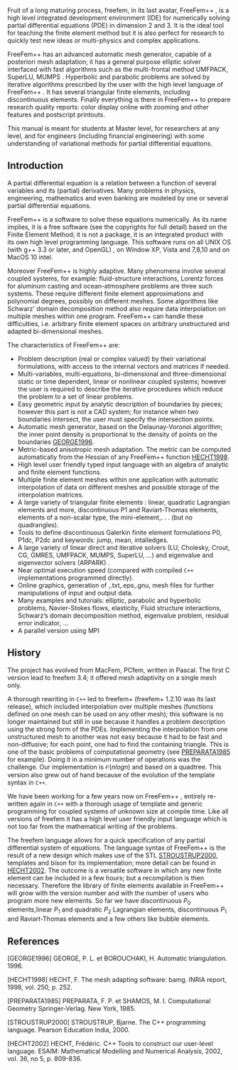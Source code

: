 Fruit of a long maturing process, freefem, in its last avatar, FreeFem++ , is a high level integrated development environment (IDE) for numerically solving partial differential equations (PDE) in dimension 2 and 3. It is the ideal tool for teaching the finite element method
but it is also perfect for research to quickly test new ideas or multi-physics and complex applications.

FreeFem++ has an advanced automatic mesh generator, capable of a posteriori mesh adaptation; it has a general purpose elliptic solver interfaced with fast algorithms such as the multi-frontal method UMFPACK, SuperLU, MUMPS . Hyperbolic and parabolic problems are solved by iterative algorithms prescribed by the user with the high level language of FreeFem++ . It has several triangular finite elements, including discontinuous elements. Finally everything is there in FreeFem++ to prepare research quality reports: color display online with zooming and other features and postscript printouts.

This manual is meant for students at Master level, for researchers at any level, and for engineers (including financial engineering) with some understanding of variational methods for partial differential equations.

## Introduction

A partial differential equation is a relation between a function of several variables and its (partial) derivatives. Many problems in physics, engineering, mathematics and even banking are modeled by one or several partial differential equations.

FreeFem++ is a software to solve these equations numerically. As its name implies, it is a free software (see the copyrights for full detail) based on the Finite Element Method; it is not a package, it is an integrated product with its own high level programming language. This software runs on all UNIX OS (with g++ 3.3 or later, and OpenGL) , on Window XP,
Vista and 7,8,10 and on MacOS 10 intel.

Moreover FreeFem++ is highly adaptive. Many phenomena involve several coupled systems, for example: fluid-structure interactions, Lorentz forces for aluminum casting and ocean-atmosphere problems are three such systems. These require different finite element approximations and polynomial degrees, possibly on different meshes. Some algorithms like Schwarz’ domain decomposition method also require data interpolation on multiple meshes within one program. FreeFem++ can handle these difficulties, i.e. arbitrary finite element spaces on arbitrary unstructured and adapted bi-dimensional meshes.

The characteristics of FreeFem++ are:

 * Problem description (real or complex valued) by their variational formulations, with access to the internal vectors and matrices if needed.
 * Multi-variables, multi-equations, bi-dimensional and three-dimensional static or time dependent, linear or nonlinear coupled systems; however the user is required to describe the iterative procedures which reduce the problem to a set of linear problems.
 * Easy geometric input by analytic description of boundaries by pieces; however this part is not a CAD system; for instance when two boundaries intersect, the user must specify the intersection points.
 * Automatic mesh generator, based on the Delaunay-Voronoi algorithm; the inner point density is proportional to the density of points on the boundaries [GEORGE1996](#GEORGE1996).
 * Metric-based anisotropic mesh adaptation. The metric can be computed automatically from the Hessian of any FreeFem++ function [HECHT1998](#HECHT1998).
 * High level user friendly typed input language with an algebra of analytic and finite element functions.
 * Multiple finite element meshes within one application with automatic interpolation of data on different meshes and possible storage of the interpolation matrices.
 * A large variety of triangular finite elements : linear, quadratic Lagrangian elements and more, discontinuous P1 and Raviart-Thomas elements, elements of a non-scalar type, the mini-element,. . . (but no quadrangles).
 * Tools to define discontinuous Galerkin finite element formulations P0, P1dc, P2dc and keywords: jump, mean, intalledges.
 * A large variety of linear direct and iterative solvers (LU, Cholesky, Crout, CG, GMRES, UMFPACK, MUMPS, SuperLU, ...) and eigenvalue and eigenvector solvers (ARPARK) .
 * Near optimal execution speed (compared with compiled `C++` implementations programmed directly).
 * Online graphics, generation of ,.txt,.eps,.gnu, mesh files for further manipulations of input and output data.
 * Many examples and tutorials: elliptic, parabolic and hyperbolic problems, Navier-Stokes flows, elasticity, Fluid structure interactions, Schwarz’s domain decomposition method, eigenvalue problem, residual error indicator, ...
 * A parallel version using MPI

## History

The project has evolved from MacFem, PCfem, written in Pascal. The first C version lead to freefem 3.4; it offered mesh adaptivity on a single mesh only.

A thorough rewriting in `C++` led to freefem+ (freefem+ 1.2.10 was its last release), which included interpolation over multiple meshes (functions defined on one mesh can be used on any other mesh); this software is no longer maintained but still in use because it handles a problem description using the strong form of the PDEs. Implementing the interpolation from one unstructured mesh to another was not easy because it had to be fast and non-diffusive; for each point, one had to find the containing triangle. This is one of the basic problems of computational geometry (see [PREPARATA1985](#PREPARATA1985) for example). Doing it in a minimum number of operations was the challenge. Our implementation is $\mathcal{O}(n log n)$ and based on a quadtree. This version also grew out of hand because of the evolution of the template syntax in `C++`.

We have been working for a few years now on FreeFem++ , entirely re-written again in `C++` with a thorough usage of template and generic programming for coupled systems of unknown size at compile time. Like all versions of freefem it has a high level user friendly input language which is not too far from the mathematical writing of the problems.

The freefem language allows for a quick specification of any partial differential system of equations. The language syntax of FreeFem++ is the result of a new design which makes use of the STL [STROUSTRUP2000](#STROUSTRUP2000), templates and bison for its implementation; more detail can be found in [HECHT2002](#HECHT2002). The outcome is a versatile software in which any new finite element can be included in a few hours; but a recompilation is then necessary. Therefore the library of finite elements available in FreeFem++ will grow with the version number and with the number of users who program more new elements. So far we have discontinuous $P_0$ elements,linear $P_1$ and quadratic $P_2$ Lagrangian elements, discontinuous $P_1$ and Raviart-Thomas elements and a few others like bubble elements.

## References

<a name="GEORGE1996">[GEORGE1996]</a> GEORGE, P. L. et BOROUCHAKI, H. Automatic triangulation. 1996.

<a name="HECHT1998">[HECHT1998]</a> HECHT, F. The mesh adapting software: bamg. INRIA report, 1998, vol. 250, p. 252.

<a name="PREPARATA1985">[PREPARATA1985]</a> PREPARATA, F. P. et SHAMOS, M. I. Computational Geometry Springer-Verlag. New York, 1985.

<a name="STROUSTRUP2000">[STROUSTRUP2000]</a> STROUSTRUP, Bjarne. The C++ programming language. Pearson Education India, 2000.

<a name="HECHT2002">[HECHT2002]</a> HECHT, Frédéric. C++ Tools to construct our user-level language. ESAIM: Mathematical Modelling and Numerical Analysis, 2002, vol. 36, no 5, p. 809-836.
